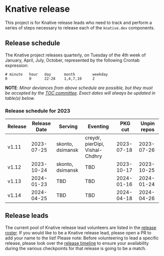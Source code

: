 # Knative release

This project is for Knative release leads who need to track and perform a series of steps necessary to release each of the `knative.dev` components.

## Release schedule

The Knative project releases quarterly, on Tuesday of the 4th week of January, April, July, October, represented by the following Crontab expression:

```
# minute   hour   day      month        weekday
0          0      22-28    1,4,7,10     2
```

**NOTE**: *Minor deviances from above schedule are possible, but they must be accepted by the [TOC committee](https://github.com/knative/community/blob/main/TECH-OVERSIGHT-COMMITTEE.md). Exact dates will always be updated in table(s) below.*

### Release schedule for 2023

| Release | Release Date | Serving             | Eventing                        | PKG cut    | Unpin repos
| ------- | ------------ | ------------------- | --------------------------------| ---------- | -----------
| v1.11   | 2023-07-25   | skonto, dsimansk    | creydr, pierDipi, Vishal-Chdhry | 2023-07-18 | 2023-07-26
| v1.12   | 2023-10-24   | skonto, dsimansk    | TBD                             | 2023-10-17 | 2023-10-25
| v1.13   | 2024-01-23   | TBD                 | TBD                             | 2024-01-16 | 2024-01-24
| v1.14   | 2024-04-25   | TBD                 | TBD                             | 2024-04-18 | 2024-04-26

## Release leads
The current pool of Knative release lead volunteers are listed in the [release roster](./ROSTER.md). If you would like to be a Knative release lead, please open a PR to add your name to the list! Please note: Before volunteering to lead a specific release, please look over the [release timeline](TIMELINE.md) to ensure your availability during the various checkpoints for that release is going to be a match.
